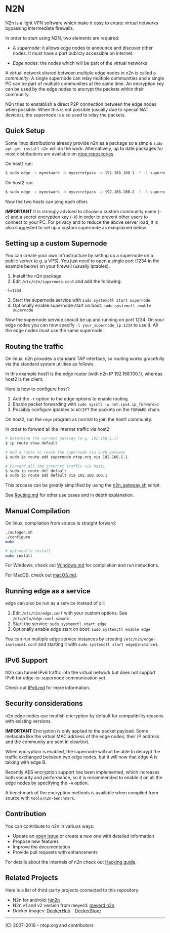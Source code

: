 # N2N

N2n is a light VPN software which make it easy to create virtual networks bypassing intermediate firewalls.

In order to start using N2N, two elements are required:

- A *supernode*: it allows edge nodes to announce and discover other nodes. It must have a port publicly accessible on internet.

- *Edge* nodes: the nodes which will be part of the virtual networks

A virtual network shared between multiple edge nodes in n2n is called a *community*. A single supernode can relay multiple communities and a single PC can be part of multiple communities at the same time. An encryption key can be used by the edge nodes to encrypt the packets within their community.

N2n tries to enstablish a direct P2P connection between the edge nodes when possible. When this is not possible (usually due to special NAT devices), the supernode is also used to relay the packets.

Quick Setup
-----------

Some linux distributions already provide n2n as a package so a simple `sudo apt-get install n2n` will do the work. Alternatively, up to date packages for most distributions are available on [ntop repositories](http://packages.ntop.org/).

On host1 run:

```sh
$ sudo edge -c mynetwork -k mysecretpass -a 192.168.100.1 -f -l supernode.ntop.org:7777
```

On host2 run:

```sh
$ sudo edge -c mynetwork -k mysecretpass -a 192.168.100.2 -f -l supernode.ntop.org:7777
```

Now the two hosts can ping each other.

**IMPORTANT** It is strongly adviced to choose a custom community name (-c) and a secret encryption key (-k) in order to prevent other users to connect to your PC. For privacy and to reduce the above server load, it is also suggested to set up a custom supernode as exmplained below.

Setting up a custom Supernode
-----------------------------

You can create your own infrastructure by setting up a supernode on a public server (e.g. a VPS). You just need to open a single port (1234 in the example below) on your firewall (usually iptables).

1. Install the n2n package
2. Edit `/etc/n2n/supernode.conf` and add the following:
```
-l=1234
```
3. Start the supernode service with `sudo systemctl start supernode`
4. Optionally enable supernode start on boot: `sudo systemctl enable supernode`

Now the supernode service should be up and running on port 1234. On your edge nodes you can now specify `-l your_supernode_ip:1234` to use it. All the edge nodes must use the same supernode.

Routing the traffic
-------------------

On linux, n2n provides a standard TAP interface, so routing works gracefully via the standard system utilities as follows.

In this example host1 is the edge router (with n2n IP 192.168.100.1), whereas host2 is the client.

Here is how to configure host1:

1. Add the `-r` option to the edge options to enable routing
2. Enable packet forwarding with `sudo sysctl -w net.ipv4.ip_forward=1`
3. Possibly configure iptables to `ACCEPT` the packets on the `FORWARD` chain.

On host2, run the `edge` program as normal to join the host1 community.

In order to forward all the internet traffic via host2:

```sh
# Determine the current gateway (e.g. 192.168.1.1)
$ ip route show default

# Add a route to reach the supernode via such gateway
$ sudo ip route add supernode.ntop.org via 192.168.1.1

# Forward all the internet traffic via host1
$ sudo ip route del default
$ sudo ip route add default via 192.168.100.1
```

This process can be greatly simplified by using the [n2n_gateway.sh](https://github.com/ntop/n2n/blob/dev/doc/n2n_gateway.sh) script.

See [Routing.md](https://github.com/ntop/n2n/blob/dev/doc/Routing.md) for other use cases and in depth explanation.

Manual Compilation
------------------

On linux, compilation from source is straight forward:

```sh
./autogen.sh
./configure
make

# optionally install
make install
```

For Windows, check out [Windows.md](doc/Windows.md) for compilation and run instuctions.

For MacOS, check out [macOS.md](https://github.com/ntop/n2n/blob/dev/doc/macOS.md).

Running edge as a service
-------------------------

edge can also be run as a service instead of cli:

1. Edit `/etc/n2n/edge.conf` with your custom options. See `/etc/n2n/edge.conf.sample`.
2. Start the service: `sudo systemctl start edge`
3. Optionally enable edge start on boot: `sudo systemctl enable edge`

You can run multiple edge service instances by creating `/etc/n2n/edge-instance1.conf` and
starting it with `sudo systemctl start edge@instance1`.

IPv6 Support
------------

N2n can tunnel IPv6 traffic into the virtual network but does not support
IPv6 for edge-to-supernode communication yet.

Check out [IPv6.md](https://github.com/ntop/n2n/blob/dev/doc/IPv6.md) for more information.

Security considerations
-----------------------

n2n edge nodes use twofish encryption by default for compatibility reasons with existing versions.

**IMPORTANT** Encryption is only applied to the packet payload. Some metadata like the virtual MAC address
of the edge nodes, their IP address and the community are sent in cleartext.

When encryption is enabled, the supernode will not be able to decrypt the traffic exchanged between
two edge nodes, but it will now that edge A is talking with edge B.

Recently AES encryption support has been implemented, which increases both security and performance,
so it is recommended to enable it on all the edge nodes by specifying the `-A` option.

A benchmark of the encryption methods is available when compiled from source with `tools/n2n-benchmark`.

Contribution
------------

You can contribute to n2n in variuos ways:

- Update an [open issue](https://github.com/ntop/n2n/issues) or create a new one with detailed information
- Propose new features
- Improve the documentation
- Provide pull requests with enhancenents

For details about the internals of n2n check out [Hacking guide](https://github.com/ntop/n2n/blob/dev/doc/HACKING).

Related Projects
----------------

Here is a list of third-party projects connected to this repository.

- N2n for android: [hin2n](https://github.com/switch-iot/hin2n)
- N2n v1 and v2 version from meyerd: [meyerd n2n](https://github.com/meyerd/n2n)
- Docker images: [DockerHub](https://hub.docker.com/r/supermock/supernode/) - [DockerStore](https://store.docker.com/community/images/supermock/supernode/)

-----------------
(C) 2007-2019 - ntop.org and contributors
